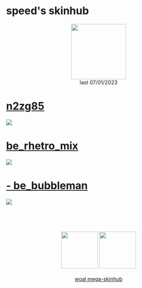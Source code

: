 # speed's skinhub
<p align="center">
<a href="https://osu.ppy.sh/users/12067932">
  <img src="https://a.ppy.sh/12067932"  
       width="150"
       height="150"></a>
<br>
last 07/01/2023
</p>

# [n2zg85](https://github.com/rudjx3/skins/raw/main/speed/n2zg85.osk)
[![](https://cdn.discordapp.com/attachments/1020438364001939547/1020440353008013422/screenshot1335.jpg)](https://github.com/rudjx3/skins/raw/main/speed/n2zg85.osk)

# [be_rhetro_mix](https://github.com/rudjx3/skins/raw/main/speed/be_rhetro_mix.osk)
[![](https://media.discordapp.net/attachments/1020438364001939547/1020440952806051860/screenshot1342.jpg?width=1214&height=683)](https://github.com/rudjx3/skins/raw/main/speed/be_rhetro_mix.osk)

# [- be_bubbleman](https://github.com/rudjx3/skins/raw/main/speed/-%20be_bubbleman.osk)
[![](https://i.imgur.com/7MqkXSX.jpeg)](https://github.com/rudjx3/skins/raw/main/speed/-%20be_bubbleman.osk)

#
<p align="center">
  <br></br>
  <a href="https://www.youtube.com/channel/UCPcIHRgGgZXTQwbUKRZYb6w">
  <img src="https://i.imgur.com/YWbDUUy.png"  
       width="100" 
       height="100"></a>
  <a href="https://twitter.com/haazard0">
  <img src="https://i.imgur.com/PUQ5uWf.png" 
       width="100" 
       height="100"></a>
  <br></br>
  <a href="README.md">woal mega-skinhub</a>
 </p>
